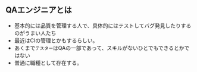 ## QAエンジニアとは
- 基本的には品質を管理する人で、具体的にはテストしてバグ発見したりするのがうまい人たち
- 最近はCIの管理とかもするらしい。
- あくまで`テスター`はQAの一部であって、スキルがないひとでもできるとかではない
- 普通に職種として存在する。
